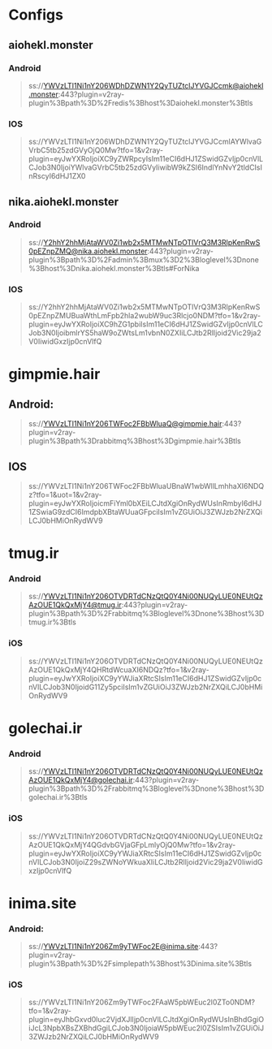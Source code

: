 # Configs

## aiohekl.monster
### Android
> ss://YWVzLTI1Ni1nY206WDhDZWN1Y2QyTUZtclJYVGJCcmk@aiohekl.monster:443?plugin=v2ray-plugin%3Bpath%3D%2Fredis%3Bhost%3Daiohekl.monster%3Btls
### IOS
> ss://YWVzLTI1Ni1nY206WDhDZWN1Y2QyTUZtclJYVGJCcmlAYWlvaGVrbC5tb25zdGVyOjQ0Mw?tfo=1&v2ray-plugin=eyJwYXRoIjoiXC9yZWRpcyIsIm11eCI6dHJ1ZSwidGZvIjp0cnVlLCJob3N0IjoiYWlvaGVrbC5tb25zdGVyIiwibW9kZSI6IndlYnNvY2tldCIsInRscyI6dHJ1ZX0

## nika.aiohekl.monster
### Android
> ss://Y2hhY2hhMjAtaWV0Zi1wb2x5MTMwNTpOTlVrQ3M3RlpKenRwS0pEZnpZMQ@nika.aiohekl.monster:443?plugin=v2ray-plugin%3Bpath%3D%2Fadmin%3Bmux%3D2%3Bloglevel%3Dnone%3Bhost%3Dnika.aiohekl.monster%3Btls#ForNika
### IOS
> ss://Y2hhY2hhMjAtaWV0Zi1wb2x5MTMwNTpOTlVrQ3M3RlpKenRwS0pEZnpZMUBuaWthLmFpb2hla2wubW9uc3Rlcjo0NDM?tfo=1&v2ray-plugin=eyJwYXRoIjoiXC9hZG1pbiIsIm11eCI6dHJ1ZSwidGZvIjp0cnVlLCJob3N0IjoibmlrYS5haW9oZWtsLm1vbnN0ZXIiLCJtb2RlIjoid2Vic29ja2V0IiwidGxzIjp0cnVlfQ

# gimpmie.hair
## Android:
> ss://YWVzLTI1Ni1nY206TWFoc2FBbWluaQ@gimpmie.hair:443?plugin=v2ray-plugin%3Bpath%3Drabbitmq%3Bhost%3Dgimpmie.hair%3Btls
## IOS
> ss://YWVzLTI1Ni1nY206TWFoc2FBbWluaUBnaW1wbWllLmhhaXI6NDQz?tfo=1&uot=1&v2ray-plugin=eyJwYXRoIjoicmFiYml0bXEiLCJtdXgiOnRydWUsInRmbyI6dHJ1ZSwiaG9zdCI6ImdpbXBtaWUuaGFpciIsIm1vZGUiOiJ3ZWJzb2NrZXQiLCJ0bHMiOnRydWV9

# tmug.ir
### Android
> ss://YWVzLTI1Ni1nY206OTVDRTdCNzQtQ0Y4Ni00NUQyLUE0NEUtQzAzOUE1QkQxMjY4@tmug.ir:443?plugin=v2ray-plugin%3Bpath%3D%2Frabbitmq%3Bloglevel%3Dnone%3Bhost%3Dtmug.ir%3Btls
### iOS
> ss://YWVzLTI1Ni1nY206OTVDRTdCNzQtQ0Y4Ni00NUQyLUE0NEUtQzAzOUE1QkQxMjY4QHRtdWcuaXI6NDQz?tfo=1&v2ray-plugin=eyJwYXRoIjoiXC9yYWJiaXRtcSIsIm11eCI6dHJ1ZSwidGZvIjp0cnVlLCJob3N0IjoidG11Zy5pciIsIm1vZGUiOiJ3ZWJzb2NrZXQiLCJ0bHMiOnRydWV9

# golechai.ir
### Android
> ss://YWVzLTI1Ni1nY206OTVDRTdCNzQtQ0Y4Ni00NUQyLUE0NEUtQzAzOUE1QkQxMjY4@golechai.ir:443?plugin=v2ray-plugin%3Bpath%3D%2Frabbitmq%3Bloglevel%3Dnone%3Bhost%3Dgolechai.ir%3Btls
### iOS
> ss://YWVzLTI1Ni1nY206OTVDRTdCNzQtQ0Y4Ni00NUQyLUE0NEUtQzAzOUE1QkQxMjY4QGdvbGVjaGFpLmlyOjQ0Mw?tfo=1&v2ray-plugin=eyJwYXRoIjoiXC9yYWJiaXRtcSIsIm11eCI6dHJ1ZSwidGZvIjp0cnVlLCJob3N0IjoiZ29sZWNoYWkuaXIiLCJtb2RlIjoid2Vic29ja2V0IiwidGxzIjp0cnVlfQ


# inima.site
### Android:
> ss://YWVzLTI1Ni1nY206Zm9yTWFoc2E@inima.site:443?plugin=v2ray-plugin%3Bpath%3D%2Fsimplepath%3Bhost%3Dinima.site%3Btls
### iOS
> ss://YWVzLTI1Ni1nY206Zm9yTWFoc2FAaW5pbWEuc2l0ZTo0NDM?tfo=1&v2ray-plugin=eyJhbGxvd0luc2VjdXJlIjp0cnVlLCJtdXgiOnRydWUsInBhdGgiOiJcL3NpbXBsZXBhdGgiLCJob3N0IjoiaW5pbWEuc2l0ZSIsIm1vZGUiOiJ3ZWJzb2NrZXQiLCJ0bHMiOnRydWV9

